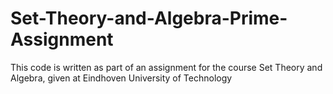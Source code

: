 # Set-Theory-and-Algebra-Prime-Assignment

This code is written as part of an assignment for the course Set Theory and Algebra, given at Eindhoven University of Technology
